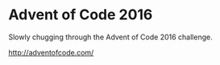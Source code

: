# Advent of Code 2016

Slowly chugging through the Advent of Code 2016 challenge.

http://adventofcode.com/
